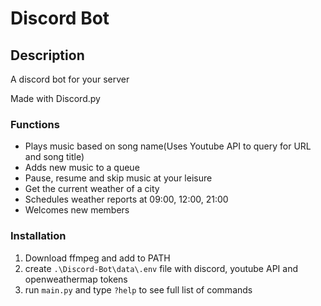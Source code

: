 # **Discord Bot**

## **Description**
A discord bot for your server

Made with Discord.py

### **Functions**
* Plays music based on song name(Uses Youtube API to query for URL and song title)
* Adds new music to a queue
* Pause, resume and skip music at your leisure
* Get the current weather of a city
* Schedules weather reports at 09:00, 12:00, 21:00
* Welcomes new members

### **Installation**
1. Download ffmpeg and add to PATH
2. create `.\Discord-Bot\data\.env` file with discord, youtube API and openweathermap tokens
3. run `main.py` and type `?help` to see full list of commands
